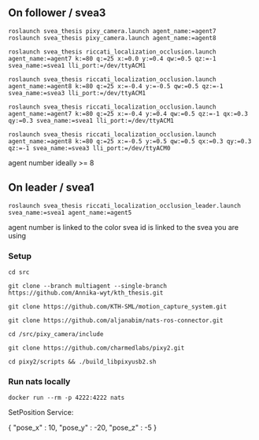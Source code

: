 ## On follower / svea3

```
roslaunch svea_thesis pixy_camera.launch agent_name:=agent7
roslaunch svea_thesis pixy_camera.launch agent_name:=agent8
```

```
roslaunch svea_thesis riccati_localization_occlusion.launch agent_name:=agent7 k:=80 q:=25 x:=0.0 y:=0.4 qw:=0.5 qz:=-1 svea_name:=svea1 lli_port:=/dev/ttyACM1
```

```
roslaunch svea_thesis riccati_localization_occlusion.launch agent_name:=agent8 k:=80 q:=25 x:=-0.4 y:=-0.5 qw:=0.5 qz:=-1 svea_name:=svea3 lli_port:=/dev/ttyACM1
```

```
roslaunch svea_thesis riccati_localization_occlusion.launch agent_name:=agent7 k:=80 q:=25 x:=-0.4 y:=0.4 qw:=0.5 qz:=-1 qx:=0.3 qy:=0.3 svea_name:=svea1 lli_port:=/dev/ttyACM1
```
```
roslaunch svea_thesis riccati_localization_occlusion.launch agent_name:=agent8 k:=80 q:=25 x:=-0.5 y:=0.5 qw:=0.5 qx:=0.3 qy:=0.3 qz:=-1 svea_name:=svea3 lli_port:=/dev/ttyACM0
```
agent number ideally >= 8 
## On leader / svea1

```
roslaunch svea_thesis riccati_localization_occlusion_leader.launch svea_name:=svea1 agent_name:=agent5
```

agent number is linked to the color 
svea id is linked to the svea you are using

### Setup

```
cd src
```

```
git clone --branch multiagent --single-branch https://github.com/Annika-wyt/kth_thesis.git
```

```
git clone https://github.com/KTH-SML/motion_capture_system.git
```

```
git clone https://github.com/aljanabim/nats-ros-connector.git
```

```
cd /src/pixy_camera/include
```

```
git clone https://github.com/charmedlabs/pixy2.git
```

```
cd pixy2/scripts && ./build_libpixyusb2.sh
```

### Run nats locally 

```
docker run --rm -p 4222:4222 nats
```


SetPosition Service:

{
"pose_x" : 10, 
"pose_y" : -20, 
"pose_z" : -5
}


